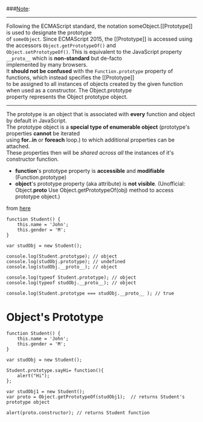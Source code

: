 
###[Note](https://developer.mozilla.org/en-US/docs/Web/JavaScript/Inheritance_and_the_prototype_chain): 

---
Following the ECMAScript standard, the notation someObject.[[Prototype]] is used to designate the prototype \
of `someObject`. Since ECMAScript 2015, the [[Prototype]] is accessed using the accessors `Object.getPrototypeOf()` and \
`Object.setPrototypeOf()`. This is equivalent to the JavaScript property `__proto__` which is **non-standard** but de-facto \
implemented by many browsers.   \
It **should not be confused** with the `Function.prototype` property of functions, which instead specifies the [[Prototype]] \
to be assigned to all instances of objects created by the given function when used as a constructor. The Object.prototype \
property represents the Object prototype object.

---

The prototype is an object that is associated with **every** function and object by default in JavaScript. \
The prototype object is a **special type of enumerable object** (prototype's properties **cannot** be iterated \
using **for..in** or **foreach** loop.) to which additional properties can be attached. \
These properties then will be _shared across all_ the instances of it's constructor function.

- **function**'s prototype property is **accessible** and **modifiable** (Function.prototype)
- **object**'s prototype property (aka attribute) is **not visible**. (Unofficial: Object.__proto__ Use Object.getPrototypeOf(obj) method to access prototype object.)

from [here](https://www.tutorialsteacher.com/javascript/prototype-in-javascript)

    function Student() {
        this.name = 'John';
        this.gender = 'M';
    }
    
    var studObj = new Student();
    
    console.log(Student.prototype); // object
    console.log(studObj.prototype); // undefined
    console.log(studObj.__proto__); // object
    
    console.log(typeof Student.prototype); // object
    console.log(typeof studObj.__proto__); // object
    
    console.log(Student.prototype === studObj.__proto__ ); // true

# Object's Prototype

    function Student() {
        this.name = 'John';
        this.gender = 'M';
    }
    
    var studObj = new Student();
    
    Student.prototype.sayHi= function(){
        alert("Hi");
    };
    
    var studObj1 = new Student();
    var proto = Object.getPrototypeOf(studObj1);  // returns Student's prototype object
    
    alert(proto.constructor); // returns Student function 